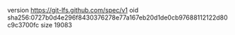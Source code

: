 version https://git-lfs.github.com/spec/v1
oid sha256:0727b0d4e296f8430376278e77a167eb20d1de0cb97688112122d80c9c3700fc
size 19083
